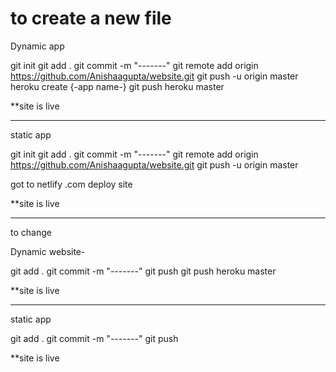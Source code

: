 
# to create a new file


Dynamic app

git init 
git add .
git commit -m "-------"
git remote add origin https://github.com/Anishaagupta/website.git
git push -u origin master
heroku create {-app name-}
git push heroku master


**site is live
________________________________________
static app

git init 
git add .
git commit -m "-------"
git remote add origin https://github.com/Anishaagupta/website.git
git push -u origin master


got to netlify .com
deploy site


**site is live
________________________________________
to change

Dynamic website-

git add .
git commit -m "-------"
git push
git push heroku master


**site is live
________________________________________

static app

git add .
git commit -m "-------"
git push

**site is live
